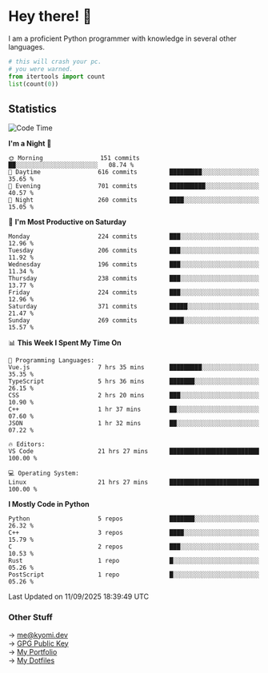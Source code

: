 # Hey there! 👋

I am a proficient Python programmer with knowledge in several other languages.

```py
# this will crash your pc.
# you were warned.
from itertools import count
list(count(0))
```

## Statistics
<!--START_SECTION:waka-->
![Code Time](http://img.shields.io/badge/Code%20Time-1%2C944%20hrs%202%20mins-blue)

**I'm a Night 🦉** 

```text
🌞 Morning                151 commits         ██░░░░░░░░░░░░░░░░░░░░░░░   08.74 % 
🌆 Daytime                616 commits         █████████░░░░░░░░░░░░░░░░   35.65 % 
🌃 Evening                701 commits         ██████████░░░░░░░░░░░░░░░   40.57 % 
🌙 Night                  260 commits         ████░░░░░░░░░░░░░░░░░░░░░   15.05 % 
```
📅 **I'm Most Productive on Saturday** 

```text
Monday                   224 commits         ███░░░░░░░░░░░░░░░░░░░░░░   12.96 % 
Tuesday                  206 commits         ███░░░░░░░░░░░░░░░░░░░░░░   11.92 % 
Wednesday                196 commits         ███░░░░░░░░░░░░░░░░░░░░░░   11.34 % 
Thursday                 238 commits         ███░░░░░░░░░░░░░░░░░░░░░░   13.77 % 
Friday                   224 commits         ███░░░░░░░░░░░░░░░░░░░░░░   12.96 % 
Saturday                 371 commits         █████░░░░░░░░░░░░░░░░░░░░   21.47 % 
Sunday                   269 commits         ████░░░░░░░░░░░░░░░░░░░░░   15.57 % 
```


📊 **This Week I Spent My Time On** 

```text
💬 Programming Languages: 
Vue.js                   7 hrs 35 mins       █████████░░░░░░░░░░░░░░░░   35.35 % 
TypeScript               5 hrs 36 mins       ███████░░░░░░░░░░░░░░░░░░   26.15 % 
CSS                      2 hrs 20 mins       ███░░░░░░░░░░░░░░░░░░░░░░   10.90 % 
C++                      1 hr 37 mins        ██░░░░░░░░░░░░░░░░░░░░░░░   07.60 % 
JSON                     1 hr 32 mins        ██░░░░░░░░░░░░░░░░░░░░░░░   07.22 % 

🔥 Editors: 
VS Code                  21 hrs 27 mins      █████████████████████████   100.00 % 

💻 Operating System: 
Linux                    21 hrs 27 mins      █████████████████████████   100.00 % 
```

**I Mostly Code in Python** 

```text
Python                   5 repos             ███████░░░░░░░░░░░░░░░░░░   26.32 % 
C++                      3 repos             ████░░░░░░░░░░░░░░░░░░░░░   15.79 % 
C                        2 repos             ███░░░░░░░░░░░░░░░░░░░░░░   10.53 % 
Rust                     1 repo              █░░░░░░░░░░░░░░░░░░░░░░░░   05.26 % 
PostScript               1 repo              █░░░░░░░░░░░░░░░░░░░░░░░░   05.26 % 
```




 Last Updated on 11/09/2025 18:39:49 UTC
<!--END_SECTION:waka-->

### Other Stuff

→ [me@kyomi.dev](mailto:me@kyomi.dev)\
→ [GPG Public Key](https://github.com/bitterteriyaki.gpg)\
→ [My Portfolio](https://kyomi.dev)\
→ [My Dotfiles](https://github.com/bitterteriyaki/dotfiles)
